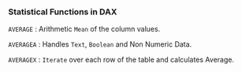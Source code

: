 ### Statistical Functions in DAX

`AVERAGE` :  Arithmetic `Mean` of the column values.

`AVERAGEA` :  Handles `Text`, `Boolean` and Non Numeric Data.

`AVERAGEX` : `Iterate` over each row of the table and calculates Average.
